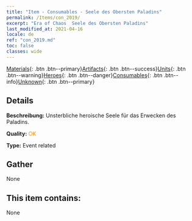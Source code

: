 ```yaml
---
title: "Item - Consumables - Seele des Obersten Paladins"
permalink: /Items/con_2019/
excerpt: "Era of Chaos  Seele des Obersten Paladins"
last_modified_at: 2021-04-16
locale: de
ref: "con_2019.md"
toc: false
classes: wide
---
```

 [Materials](/de/Items/){: .btn .btn--primary}[Artifacts](/de/Items/Artifacts/){: .btn .btn--success}[Units](/de/Items/Units/){: .btn .btn--warning}[Heroes](/de/Items/Heroes/){: .btn .btn--danger}[Consumables](/de/Items/Consumables/){: .btn .btn--info}[Unknown](/de/Items/Unknown/){: .btn .btn--primary}

## Details
 **Beschreibung:** Unsterbliche heroische Seele für das Erwecken des Paladins.

 **Quality:** <span style="color: #FF8C00">OK</span>

 **Type:** Event related

## Gather

  None

## This item contains:

  None

